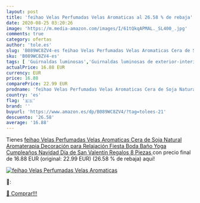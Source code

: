 ```yaml
---
layout: post
title: 'feihao Velas Perfumadas Velas Aromaticas al 26.58 % de rebaja'
date: 2020-08-25 03:20:26
image: 'https://m.media-amazon.com/images/I/61tQkqAPMAL._SL400_.jpg'
comments: true
category: ofertas
author: 'tole.es'
slug: 'B089WC8ZV4-es feihao Velas Perfumadas Velas Aromaticas Cera de Soja...'
sku: 'B089WC8ZV4-es'
tags: [ 'Guirnaldas luminosas','Guirnaldas luminosas de exterior-interior','Iluminación','navidad', ]
actualPrice: 16.88 EUR
currency: EUR
price: 16.88
comparePrice: 22.99 EUR
prodname: 'feihao Velas Perfumadas Velas Aromaticas Cera de Soja Natural Aromaterapia Decoración para Relajación Fiesta Boda Baño Yoga Cumpleaños Navidad Día de San Valentín Regalos 8 Piezas '
country: 'es'
flag: '🇪🇸'
brand: ''
buyurl: 'https://www.amazon.es/dp/B089WC8ZV4/?tag=tolees-21'
descuento: '26.58'
average: '16.88'
---
```


Tienes [feihao Velas Perfumadas Velas Aromaticas Cera de Soja Natural Aromaterapia Decoración para Relajación Fiesta Boda Baño Yoga Cumpleaños Navidad Día de San Valentín Regalos 8 Piezas ](https://www.amazon.es/dp/B089WC8ZV4/?tag=tolees-21) con precio final de  16.88 EUR (original: 22.99 EUR) (26.58 %  de rebaja) aqui!

[![feihao Velas Perfumadas Velas Aromaticas](https://m.media-amazon.com/images/I/61tQkqAPMAL._SL400_.jpg)](https://www.amazon.es/dp/B089WC8ZV4/?tag=tolees-21)

🔎:


[🛒 Comprar!!!](https://www.amazon.es/dp/B089WC8ZV4/?tag=tolees-21)
